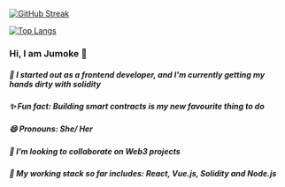 <!-- ### Hi there 👋
I am Jumoke 
I am a chemical engineer by degree,
My side hstle is withcraft
I suck blood for a living
I am also a part-time zombie
I really love catfish
I would love to connect with you
To join my coven, Just say hi 3x while holding you hannd to you hand and stamping your feet on the ground simultaneously
If this doesn't work, you can always reach our coven's customer care unit, by screaming "Jutivia" 5 times
If this still don't work, it means the coven doesn't like you spirit.
 -->
 [![GitHub Streak](https://github-readme-streak-stats.herokuapp.com/?user=jutivia&theme=nightowl)](https://git.io/streak-stats)
<!--  ![Anurag's GitHub stats](https://github-readme-stats.vercel.app/api?username=jutivia&show_icons=true&theme=tokyonight)  -->
 [![Top Langs](https://github-readme-stats.vercel.app/api/top-langs/?username=jutivia&layout=compact)](https://github.com/jutivia/github-readme-stats)
### Hi, I am Jumoke 👋 
##### 🌱 I started out as a frontend developer, and I'm currently getting my hands dirty with solidity
##### ✨ Fun fact: Building smart contracts is my new favourite thing to do
##### 😄 Pronouns: She/ Her
##### 👯 I’m looking to collaborate on Web3 projects
##### 🔭 My working stack so far includes: React, Vue.js, Solidity and Node.js
<!-- [![Readme Card](https://github-readme-stats.vercel.app/api/pin/?username=jutivia&repo=github-readme-stats)](https://github.com/jutivia/github-readme-stats) -->


